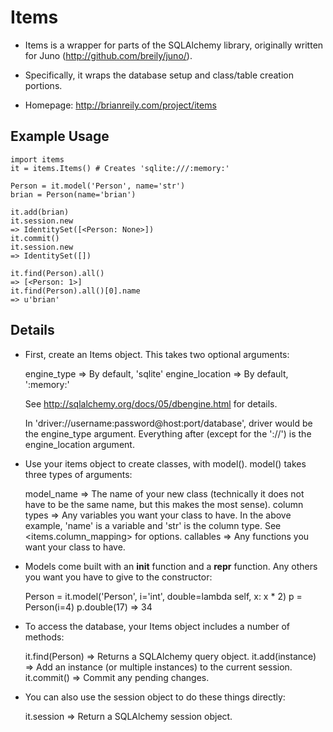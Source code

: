 Items
=====

* Items is a wrapper for parts of the SQLAlchemy library, originally written for
  Juno (http://github.com/breily/juno/).

* Specifically, it wraps the database setup and class/table creation portions.

* Homepage: http://brianreily.com/project/items


Example Usage
-------------

    import items
    it = items.Items() # Creates 'sqlite:///:memory:'
    
    Person = it.model('Person', name='str')
    brian = Person(name='brian')
     
    it.add(brian)
    it.session.new
    => IdentitySet([<Person: None>])
    it.commit()
    it.session.new
    => IdentitySet([])
     
    it.find(Person).all()
    => [<Person: 1>]
    it.find(Person).all()[0].name
    => u'brian'


Details
-------

* First, create an Items object.  This takes two optional arguments:
    
    engine_type     => By default, 'sqlite'
    engine_location => By default, ':memory:'

  See http://sqlalchemy.org/docs/05/dbengine.html for details.

  In 'driver://username:password@host:port/database', driver would be the
  engine_type argument.  Everything after (except for the '://') is the
  engine_location argument.

* Use your items object to create classes, with model().  model() takes 
  three types of arguments:
    
    model_name   => The name of your new class (technically it does not have
                    to be the same name, but this makes the most sense).
    column types => Any variables you want your class to have.  In the 
                    above example, 'name' is a variable and 'str' is the 
                    column type.  See <items.column_mapping> for options.
    callables    => Any functions you want your class to have.

* Models come built with an __init__ function and a __repr__ function.  Any
  others you want you have to give to the constructor:
    
    Person = it.model('Person', i='int', double=lambda self, x: x * 2)
    p = Person(i=4)
    p.double(17)
    => 34

* To access the database, your Items object includes a number of methods:
    
    it.find(Person)  => Returns a SQLAlchemy query object.
    it.add(instance) => Add an instance (or multiple instances) to the current 
                        session.
    it.commit()      => Commit any pending changes.

* You can also use the session object to do these things directly:
    
    it.session       => Return a SQLAlchemy session object.


